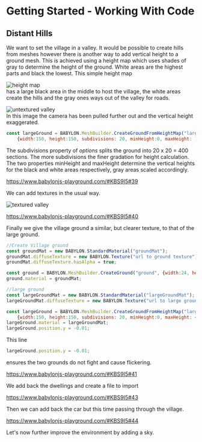 # Getting Started - Working With Code
## Distant Hills
We want to set the village in a valley. It would be possible to create hills from meshes however there is another way to add vertical height to a ground mesh. This is achieved using a height map which uses shades of gray to determine the height of the ground. White areas are the highest parts and black the lowest.
This simple height map

![height map](/img/getstarted/villageheightmap.png)  
has a large black area in the middle to host the village, the white areas create the hills and the gray ones ways out of the valley for roads.

![untextured valley](/img/getstarted/valley1.png)  
In this image the camera has been pulled further out and the vertical height exaggerated.

```javascript
const largeGround = BABYLON.MeshBuilder.CreateGroundFromHeightMap("largeGround", "url to height map", 
    {width:150, height:150, subdivisions: 20, minHeight:0, maxHeight: 10});
```

The subdivisions property of *options* splits the ground into 20 x 20 = 400 sections. The more subdivisions the finer gradation for height calculation. The two properties minHeight and maxHeight determine the vertical heights for the black and white areas respectively, gray areas scaled accordingly.

https://www.babylonjs-playground.com/#KBS9I5#39

We can add textures in the usual way.

![textured valley](/img/getstarted/valley2.png)  

https://www.babylonjs-playground.com/#KBS9I5#40

Finally we give the village ground a similar, but clearer texture, to that of the large ground.

```javascript
//Create Village ground
const groundMat = new BABYLON.StandardMaterial("groundMat");
groundMat.diffuseTexture = new BABYLON.Texture("url to ground texture");
groundMat.diffuseTexture.hasAlpha = true;

const ground = BABYLON.MeshBuilder.CreateGround("ground", {width:24, height:24});
ground.material = groundMat;

//large ground
const largeGroundMat = new BABYLON.StandardMaterial("largeGroundMat");
largeGroundMat.diffuseTexture = new BABYLON.Texture("url to large ground texture");

const largeGround = BABYLON.MeshBuilder.CreateGroundFromHeightMap("largeGround", "url to heightmap", 
    {width:150, height:150, subdivisions: 20, minHeight:0, maxHeight: 4});
largeGround.material = largeGroundMat;
largeGround.position.y = -0.01;
```

This line
```javascript
largeGround.position.y = -0.01;
```
ensures the two grounds do not fight and cause flickering.

https://www.babylonjs-playground.com/#KBS9I5#41

We add back the dwellings and create a file to import

https://www.babylonjs-playground.com/#KBS9I5#43

Then we can add back the car but this time passing through the village.

https://www.babylonjs-playground.com/#KBS9I5#44

Let's now further improve the environment by adding a sky.

